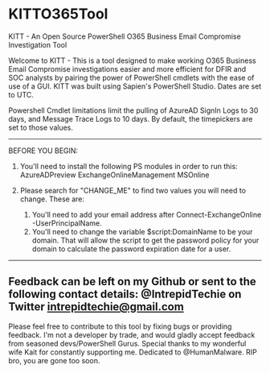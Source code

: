 # KITTO365Tool
KITT - An Open Source PowerShell O365 Business Email Compromise Investigation Tool


Welcome to KITT - This is a tool designed to make working O365 Business Email Compromise investigations easier and more efficient for DFIR and SOC analysts by pairing the power of PowerShell cmdlets with the ease of use of a GUI.
KITT was built using Sapien's PowerShell Studio. Dates are set to UTC. 

Powershell Cmdlet limitations limit the pulling of AzureAD SignIn Logs to 30 days, and Message Trace Logs to 10 days. By default, the timepickers are set to those values. 

---------------------------------------------------------------------------	
BEFORE YOU BEGIN:
1. You'll need to install the following PS modules in order to run this:
	AzureADPreview
	ExchangeOnlineManagement
	MSOnline
		
2. Please search for "CHANGE_ME" to find two values you will need to change. These are: 
	1. You'll need to add your email address after Connect-ExchangeOnline -UserPrincipalName.  
	2. You'll need to change the variable $script:DomainName to be your domain. That will allow the script to get the password policy for your domain to calculate the password expiration date for a user. 
	
---------------------------------------------------------------------------
Feedback can be left on my Github or sent to the following contact details: 
@IntrepidTechie on Twitter
intrepidtechie@gmail.com
---------------------------------------------------------------------------
Please feel free to contribute to this tool by fixing bugs or providing feedback. I'm not a developer by trade, and would gladly accept feedback from seasoned devs/PowerShell Gurus.
Special thanks to my wonderful wife Kait for constantly supporting me. 
Dedicated to @HumanMalware. RIP bro, you are gone too soon. 
